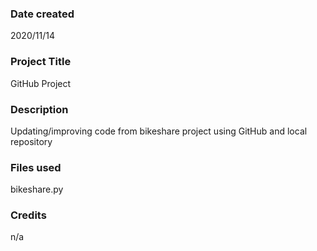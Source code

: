 ### Date created
2020/11/14

### Project Title
GitHub Project

### Description
Updating/improving code from bikeshare project using GitHub and local repository

### Files used
bikeshare.py

### Credits
n/a
